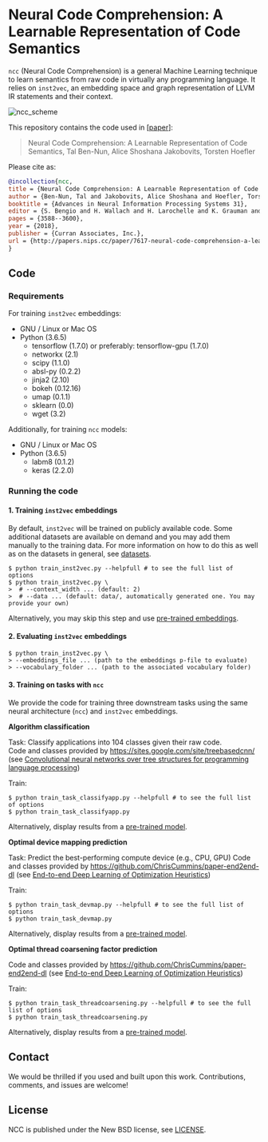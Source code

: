 # Neural Code Comprehension: A Learnable Representation of Code Semantics

```ncc``` (Neural Code Comprehension) is a general Machine Learning technique to learn semantics from raw code in virtually any programming language. It relies on ```inst2vec```, an embedding space and graph representation of LLVM IR statements and their context. 

![ncc_scheme](figures/overview.png)

This repository contains the code used in [[paper](http://arxiv.org/abs/1806.07336)]:
> Neural Code Comprehension: A Learnable Representation of Code Semantics, Tal Ben-Nun, Alice Shoshana Jakobovits, Torsten Hoefler

Please cite as:
```bibtex
@incollection{ncc,
title = {Neural Code Comprehension: A Learnable Representation of Code Semantics},
author = {Ben-Nun, Tal and Jakobovits, Alice Shoshana and Hoefler, Torsten},
booktitle = {Advances in Neural Information Processing Systems 31},
editor = {S. Bengio and H. Wallach and H. Larochelle and K. Grauman and N. Cesa-Bianchi and R. Garnett},
pages = {3588--3600},
year = {2018},
publisher = {Curran Associates, Inc.},
url = {http://papers.nips.cc/paper/7617-neural-code-comprehension-a-learnable-representation-of-code-semantics.pdf}
}
```

## Code

### Requirements

For training ```inst2vec``` embeddings:
* GNU / Linux or Mac OS
* Python (3.6.5)
  * tensorflow (1.7.0) or preferably: tensorflow-gpu (1.7.0)
  * networkx (2.1)
  * scipy (1.1.0)
  * absl-py (0.2.2)
  * jinja2 (2.10)
  * bokeh (0.12.16)
  * umap (0.1.1)
  * sklearn (0.0)
  * wget (3.2)

Additionally, for training ```ncc``` models:
* GNU / Linux or Mac OS
* Python (3.6.5)
  * labm8 (0.1.2)
  * keras (2.2.0) 

### Running the code

#### 1. Training `inst2vec` embeddings

By default, `inst2vec` will be trained on publicly available code. Some additional datasets are available on demand and you may add them manually to the training data. For more information on how to do this as well as on the datasets in general, see [datasets](data/README.md).

```shell
$ python train_inst2vec.py --helpfull # to see the full list of options
$ python train_inst2vec.py \
>  # --context_width ... (default: 2)
>  # --data ... (default: data/, automatically generated one. You may provide your own)
```

Alternatively, you may skip this step and use [pre-trained embeddings](published_results/emb.p).

#### 2. Evaluating `inst2vec` embeddings

```shell
$ python train_inst2vec.py \
> --embeddings_file ... (path to the embeddings p-file to evaluate)
> --vocabulary_folder ... (path to the associated vocabulary folder)
```

#### 3. Training on tasks with ```ncc``` 

We provide the code for training three downstream tasks using the same neural architecture (```ncc```) and ```inst2vec``` embeddings.

**Algorithm classification**

Task: Classify applications into 104 classes given their raw code.  
Code and classes provided by https://sites.google.com/site/treebasedcnn/ (see [Convolutional neural networks over tree structures for programming language processing](https://arxiv.org/abs/1409.5718))

Train:
```shell
$ python train_task_classifyapp.py --helpfull # to see the full list of options
$ python train_task_classifyapp.py
```

Alternatively, display results from a [pre-trained model](published_results).

**Optimal device mapping prediction**

Task: Predict the best-performing compute device (e.g., CPU, GPU)
Code and classes provided by https://github.com/ChrisCummins/paper-end2end-dl (see [End-to-end Deep Learning of Optimization Heuristics](https://hgpu.org/?p=17573))

Train:
```shell
$ python train_task_devmap.py --helpfull # to see the full list of options
$ python train_task_devmap.py
```

Alternatively, display results from a [pre-trained model](published_results).

**Optimal thread coarsening factor prediction**

Code and classes provided by https://github.com/ChrisCummins/paper-end2end-dl (see [End-to-end Deep Learning of Optimization Heuristics](https://hgpu.org/?p=17573))

Train:
```shell
$ python train_task_threadcoarsening.py --helpfull # to see the full list of options
$ python train_task_threadcoarsening.py
```

Alternatively, display results from a [pre-trained model](published_results).

## Contact

We would be thrilled if you used and built upon this work.
Contributions, comments, and issues are welcome!

## License

NCC is published under the New BSD license, see [LICENSE](LICENSE).

